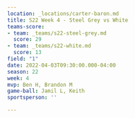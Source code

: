 ```yaml
---
location: _locations/carter-baron.md
title: S22 Week 4 - Steel Grey vs White
teams-score:
- team: _teams/s22-steel-grey.md
  score: 29
- team: _teams/s22-white.md
  score: 13
field: "1"
date: 2022-04-03T09:30:00.000-04:00
season: 22
week: 4
mvp: Ben H, Brandon M
game-ball: Jamil L, Keith
sportsperson: ''

---
```

